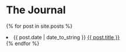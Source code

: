 # The Journal

{% for post in site.posts %}
  <li>{{ post.date | date_to_string }} <a href="{{ site.baseurl }}{{ post.url }}">{{ post.title }}</a></li>
{% endfor %}
